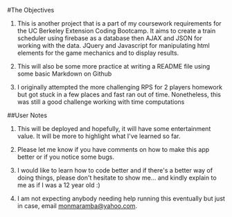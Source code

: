 #The Objectives

1. This is another project that is a part of my coursework requirements for the UC Berkeley Extension Coding Bootcamp. It aims to create a train scheduler using firebase as a database then AJAX and JSON for working with the data. JQuery and Javascript for manipulating html elements for the game mechanics and to display results.

1. This will also be some more practice at writing a README file using some basic Markdown on Github

1. I originally attempted the more challenging RPS for 2 players homework but got stuck in a few places and fast ran out of time. Nonetheless, this was still a good challenge working with time computations

##User Notes

1. This will be deployed and hopefully, it will have some entertainment value. It will be more to highlight what I've learned so far.

1. Please let me know if you have comments on how to make this app better or if you notice some bugs.

1. I would like to learn how to code better and if there's a better way of doing things, please don't hesitate to show me... and kindly explain to me as if I was a 12 year old :)

1. I am not expecting anybody needing help running this eventually but just in case, email monmaramba@yahoo.com.



